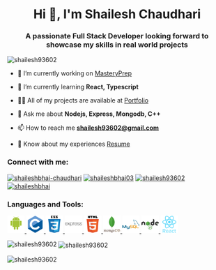 <h1 align="center">Hi 👋, I'm Shailesh Chaudhari</h1>
<h3 align="center">A passionate Full Stack Developer looking forward to showcase my skills in real world projects</h3>

<p align="left"> <img src="https://komarev.com/ghpvc/?username=shailesh93602&label=Profile%20views&color=0e75b6&style=flat" alt="shailesh93602" /> </p>

- 🔭 I’m currently working on [MasteryPrep](https://www.github.com/shailesh93602/MasteryPrep/)

- 🌱 I’m currently learning **React, Typescript**

- 👨‍💻 All of my projects are available at [Portfolio](https://shaileshchaudhari.netlify.app/portfolio)

- 💬 Ask me about **Nodejs, Express, Mongodb, C++**

- 📫 How to reach me **shailesh93602@gmail.com**

- 📄 Know about my experiences [Resume](https://drive.google.com/file/d/10rp0GNQLc7WAVEc4_Y-SmeZ6Tq74XoQn/view?usp=drivesdk)

<h3 align="left">Connect with me:</h3>
<p align="left">
<a href="https://linkedin.com/in/shaileshbhai-chaudhari" target="blank"><img align="center" src="https://raw.githubusercontent.com/rahuldkjain/github-profile-readme-generator/master/src/images/icons/Social/linked-in-alt.svg" alt="shaileshbhai-chaudhari" height="30" width="40" /></a>
<a href="https://www.codechef.com/users/shaileshbhai03" target="blank"><img align="center" src="https://cdn.jsdelivr.net/npm/simple-icons@3.1.0/icons/codechef.svg" alt="shaileshbhai03" height="30" width="40" /></a>
<a href="https://www.hackerrank.com/shailesh93602" target="blank"><img align="center" src="https://raw.githubusercontent.com/rahuldkjain/github-profile-readme-generator/master/src/images/icons/Social/hackerrank.svg" alt="shailesh93602" height="30" width="40" /></a>
<a href="https://www.leetcode.com/shaileshbhai" target="blank"><img align="center" src="https://raw.githubusercontent.com/rahuldkjain/github-profile-readme-generator/master/src/images/icons/Social/leet-code.svg" alt="shaileshbhai" height="30" width="40" /></a>
</p>

<h3 align="left">Languages and Tools:</h3>
<p align="left"> <a href="https://developer.android.com" target="_blank" rel="noreferrer"> <img src="https://raw.githubusercontent.com/devicons/devicon/master/icons/android/android-original-wordmark.svg" alt="android" width="40" height="40"/> </a> <a href="https://www.cprogramming.com/" target="_blank" rel="noreferrer"> <img src="https://raw.githubusercontent.com/devicons/devicon/master/icons/c/c-original.svg" alt="c" width="40" height="40"/> </a> <a href="https://www.w3schools.com/css/" target="_blank" rel="noreferrer"> <img src="https://raw.githubusercontent.com/devicons/devicon/master/icons/css3/css3-original-wordmark.svg" alt="css3" width="40" height="40"/> </a> <a href="https://expressjs.com" target="_blank" rel="noreferrer"> <img src="https://raw.githubusercontent.com/devicons/devicon/master/icons/express/express-original-wordmark.svg" alt="express" width="40" height="40"/> </a> <a href="https://www.w3.org/html/" target="_blank" rel="noreferrer"> <img src="https://raw.githubusercontent.com/devicons/devicon/master/icons/html5/html5-original-wordmark.svg" alt="html5" width="40" height="40"/> </a> <a href="https://www.mongodb.com/" target="_blank" rel="noreferrer"> <img src="https://raw.githubusercontent.com/devicons/devicon/master/icons/mongodb/mongodb-original-wordmark.svg" alt="mongodb" width="40" height="40"/> </a> <a href="https://www.mysql.com/" target="_blank" rel="noreferrer"> <img src="https://raw.githubusercontent.com/devicons/devicon/master/icons/mysql/mysql-original-wordmark.svg" alt="mysql" width="40" height="40"/> </a> <a href="https://nodejs.org" target="_blank" rel="noreferrer"> <img src="https://raw.githubusercontent.com/devicons/devicon/master/icons/nodejs/nodejs-original-wordmark.svg" alt="nodejs" width="40" height="40"/> </a> <a href="https://reactjs.org/" target="_blank" rel="noreferrer"> <img src="https://raw.githubusercontent.com/devicons/devicon/master/icons/react/react-original-wordmark.svg" alt="react" width="40" height="40"/> </a> </p>

<p><img align="left" src="https://github-readme-stats.vercel.app/api/top-langs?username=shailesh93602&show_icons=true&locale=en&layout=compact" alt="shailesh93602" /></p>

<p>&nbsp;<img align="center" src="https://github-readme-stats.vercel.app/api?username=shailesh93602&show_icons=true&locale=en" alt="shailesh93602" /></p>

<p><img align="center" src="https://github-readme-streak-stats.herokuapp.com/?user=shailesh93602&" alt="shailesh93602" /></p>
